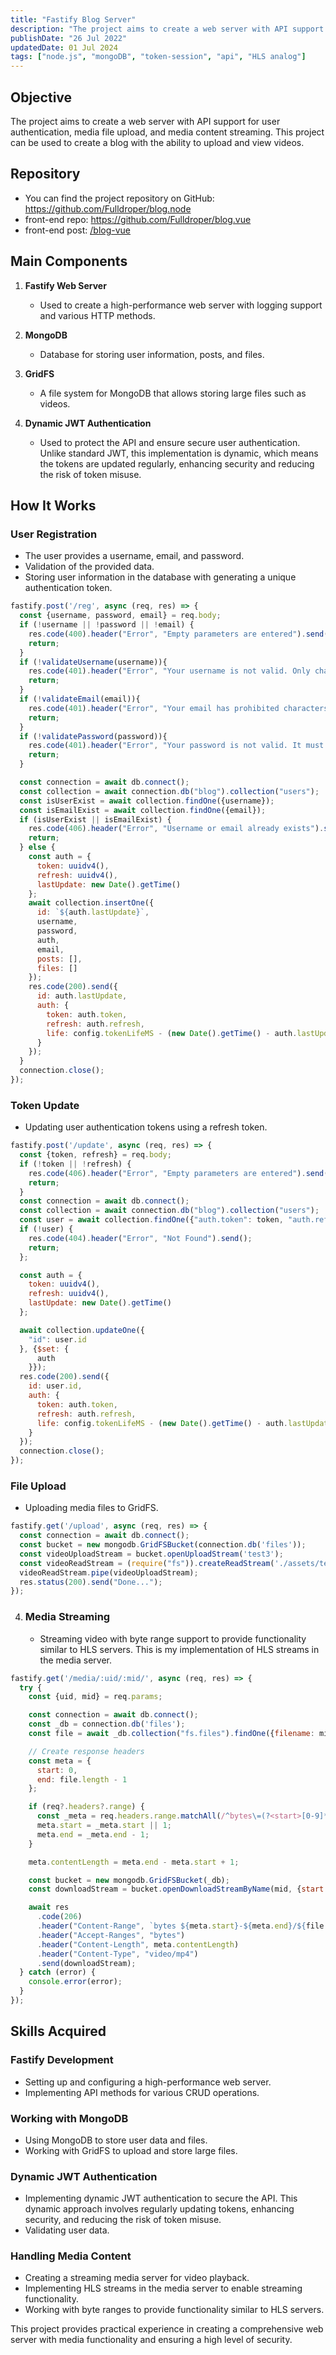 ```yaml
---
title: "Fastify Blog Server"
description: "The project aims to create a web server with API support for user authentication, media file upload, and media content streaming.."
publishDate: "26 Jul 2022"
updatedDate: 01 Jul 2024
tags: ["node.js", "mongoDB", "token-session", "api", "HLS analog"]
---
```

## Objective

The project aims to create a web server with API support for user authentication, media file upload, and media content streaming. This project can be used to create a blog with the ability to upload and view videos.

## Repository

- You can find the project repository on GitHub: https://github.com/Fulldroper/blog.node
- front-end repo: https://github.com/Fulldroper/blog.vue
- front-end post: [/blog-vue](../../posts/blog-vue)

## Main Components

1. **Fastify Web Server**
    - Used to create a high-performance web server with logging support and various HTTP methods.

2. **MongoDB**
    - Database for storing user information, posts, and files.

3. **GridFS**
    - A file system for MongoDB that allows storing large files such as videos.

4. **Dynamic JWT Authentication**
    - Used to protect the API and ensure secure user authentication. Unlike standard JWT, this implementation is dynamic, which means the tokens are updated regularly, enhancing security and reducing the risk of token misuse.
## How It Works
### User Registration
  - The user provides a username, email, and password.
  - Validation of the provided data.
  - Storing user information in the database with generating a unique authentication token.
```js
fastify.post('/reg', async (req, res) => {
  const {username, password, email} = req.body;
  if (!username || !password || !email) {
    res.code(400).header("Error", "Empty parameters are entered").send();
    return;
  }
  if (!validateUsername(username)){
    res.code(401).header("Error", "Your username is not valid. Only characters A-Z, a-z and '-' are acceptable. Must be more than 8 characters and less than 16.").send();
    return;
  }
  if (!validateEmail(email)){
    res.code(401).header("Error", "Your email has prohibited characters").send();
    return;
  }
  if (!validatePassword(password)){
    res.code(401).header("Error", "Your password is not valid. It must contain at least one uppercase letter, one lowercase letter, and one number.").send();
    return;
  }

  const connection = await db.connect();
  const collection = await connection.db("blog").collection("users");
  const isUserExist = await collection.findOne({username});
  const isEmailExist = await collection.findOne({email});
  if (isUserExist || isEmailExist) {
    res.code(406).header("Error", "Username or email already exists").send();
    return;
  } else {
    const auth = {
      token: uuidv4(),
      refresh: uuidv4(),
      lastUpdate: new Date().getTime()
    };
    await collection.insertOne({
      id: `${auth.lastUpdate}`,
      username,
      password,
      auth,
      email,
      posts: [],
      files: []
    });
    res.code(200).send({
      id: auth.lastUpdate,
      auth: {
        token: auth.token,
        refresh: auth.refresh,
        life: config.tokenLifeMS - (new Date().getTime() - auth.lastUpdate)
      }
    });
  }
  connection.close();
});
```
### Token Update
  - Updating user authentication tokens using a refresh token.
```js
fastify.post('/update', async (req, res) => {
  const {token, refresh} = req.body;
  if (!token || !refresh) {
    res.code(406).header("Error", "Empty parameters are entered").send();
    return;
  }
  const connection = await db.connect();
  const collection = await connection.db("blog").collection("users");
  const user = await collection.findOne({"auth.token": token, "auth.refresh": refresh});
  if (!user) {
    res.code(404).header("Error", "Not Found").send();
    return;
  };

  const auth = {
    token: uuidv4(),
    refresh: uuidv4(),
    lastUpdate: new Date().getTime()
  };

  await collection.updateOne({
    "id": user.id
  }, {$set: {
      auth
    }});
  res.code(200).send({
    id: user.id,
    auth: {
      token: auth.token,
      refresh: auth.refresh,
      life: config.tokenLifeMS - (new Date().getTime() - auth.lastUpdate)
    }
  });
  connection.close();
});
```
### File Upload
  - Uploading media files to GridFS.
```js
fastify.get('/upload', async (req, res) => {
  const connection = await db.connect();
  const bucket = new mongodb.GridFSBucket(connection.db('files'));
  const videoUploadStream = bucket.openUploadStream('test3');
  const videoReadStream = (require("fs")).createReadStream('./assets/test3.mp4');
  videoReadStream.pipe(videoUploadStream);
  res.status(200).send("Done...");
});
```
4. ### Media Streaming
    - Streaming video with byte range support to provide functionality similar to HLS servers. This is my implementation of HLS streams in the media server.
```js
fastify.get('/media/:uid/:mid/', async (req, res) => {
  try {
    const {uid, mid} = req.params;

    const connection = await db.connect();
    const _db = connection.db('files');
    const file = await _db.collection("fs.files").findOne({filename: mid});

    // Create response headers
    const meta = {
      start: 0,
      end: file.length - 1
    };

    if (req?.headers?.range) {
      const _meta = req.headers.range.matchAll(/^bytes\=(?<start>[0-9]*)\-(?<end>[0-9]*)$/g);
      meta.start = _meta.start || 1;
      meta.end = _meta.end - 1;
    }

    meta.contentLength = meta.end - meta.start + 1;

    const bucket = new mongodb.GridFSBucket(_db);
    const downloadStream = bucket.openDownloadStreamByName(mid, {start: meta.start});

    await res
      .code(206)
      .header("Content-Range", `bytes ${meta.start}-${meta.end}/${file.length - 1}`)
      .header("Accept-Ranges", "bytes")
      .header("Content-Length", meta.contentLength)
      .header("Content-Type", "video/mp4")
      .send(downloadStream);
  } catch (error) {
    console.error(error);
  }
});
```
## Skills Acquired
### Fastify Development
  - Setting up and configuring a high-performance web server.
  - Implementing API methods for various CRUD operations.

### Working with MongoDB
  - Using MongoDB to store user data and files.
  - Working with GridFS to upload and store large files.

### Dynamic JWT Authentication
  - Implementing dynamic JWT authentication to secure the API. This dynamic approach involves regularly updating tokens, enhancing security, and reducing the risk of token misuse.
  - Validating user data.

### Handling Media Content
  - Creating a streaming media server for video playback.
  - Implementing HLS streams in the media server to enable streaming functionality.
  - Working with byte ranges to provide functionality similar to HLS servers.

This project provides practical experience in creating a comprehensive web server with media functionality and ensuring a high level of security.